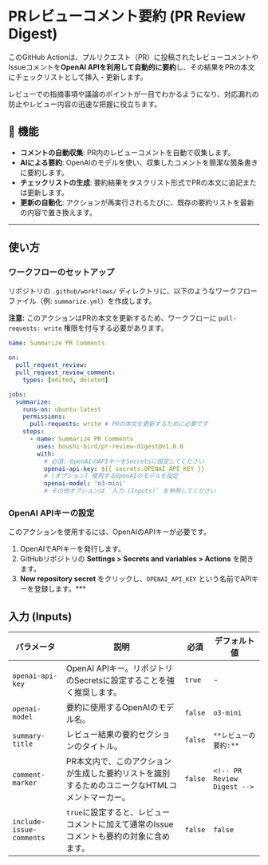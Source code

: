# PRレビューコメント要約 (PR Review Digest)

このGitHub Actionは、プルリクエスト（PR）に投稿されたレビューコメントやIssueコメントを**OpenAI APIを利用して自動的に要約**し、その結果をPRの本文にチェックリストとして挿入・更新します。

レビューでの指摘事項や議論のポイントが一目でわかるようになり、対応漏れの防止やレビュー内容の迅速な把握に役立ちます。



## 📝 機能

* **コメントの自動収集**: PR内のレビューコメントを自動で収集します。
* **AIによる要約**: OpenAIのモデルを使い、収集したコメントを簡潔な箇条書きに要約します。
* **チェックリストの生成**: 要約結果をタスクリスト形式でPRの本文に追記または更新します。
* **更新の自動化**: アクションが再実行されるたびに、既存の要約リストを最新の内容で置き換えます。

***

## 使い方

### ワークフローのセットアップ

リポジトリの `.github/workflows/` ディレクトリに、以下のようなワークフローファイル（例: `summarize.yml`）を作成します。

**注意:** このアクションはPRの本文を更新するため、ワークフローに `pull-requests: write` 権限を付与する必要があります。

```yaml
name: Summarize PR Comments

on:
  pull_request_review:
  pull_request_review_comment:
    types: [edited, deleted]

jobs:
  summarize:
    runs-on: ubuntu-latest
    permissions:
      pull-requests: write # PRの本文を更新するために必要です
    steps:
      - name: Summarize PR Comments
        uses: boushi-bird/pr-review-digest@v1.0.0
        with:
          # 必須: OpenAIのAPIキーをSecretsに設定してください
          openai-api-key: ${{ secrets.OPENAI_API_KEY }}
          # (オプション) 使用するOpenAIのモデルを指定
          openai-model: 'o3-mini'
          # その他オプションは `入力 (Inputs)` を参照してください
```

### OpenAI APIキーの設定

このアクションを使用するには、OpenAIのAPIキーが必要です。
1.  OpenAIでAPIキーを発行します。
2.  GitHubリポジトリの **Settings > Secrets and variables > Actions** を開きます。
3.  **New repository secret** をクリックし、`OPENAI_API_KEY` という名前でAPIキーを登録します。***

## 入力 (Inputs)

| パラメータ                 | 説明                                                                            | 必須    | デフォルト値                   |
| ------------------------ | ------------------------------------------------------------------------------ | ------- | ---------------------------- |
| `openai-api-key`         | OpenAI APIキー。リポジトリのSecretsに設定することを強く推奨します。                     | `true`  | -                           |
| `openai-model`           | 要約に使用するOpenAIのモデル名。                                                    | `false` | `o3-mini`                   |
| `summary-title`          | レビュー結果の要約セクションのタイトル。                                               | `false` | `**レビューの要約:**`         |
| `comment-marker`         | PR本文内で、このアクションが生成した要約リストを識別するためのユニークなHTMLコメントマーカー。 | `false` | `<!-- PR Review Digest -->` |
| `include-issue-comments` | `true`に設定すると、レビューコメントに加えて通常のIssueコメントも要約の対象に含めます。      | `false` | `false`                     |
